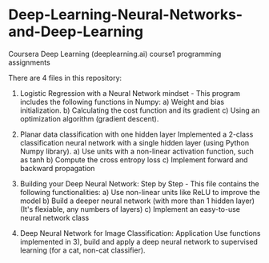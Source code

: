 # Deep-Learning-Neural-Networks-and-Deep-Learning
Coursera Deep Learning (deeplearning.ai) course1 programming assignments

There are 4 files in this repository:

  1. Logistic Regression with a Neural Network mindset - This program includes the following functions in Numpy: a) Weight and bias
  initialization. b) Calculating the cost function and its gradient c) Using an optimization algorithm (gradient descent).

  2. Planar data classification with one hidden layer Implemented a 2-class classification neural network with a single hidden layer (using
  Python Numpy library). a) Use units with a non-linear activation function, such as tanh b) Compute the cross entropy loss c) Implement
  forward and backward propagation

  3. Building your Deep Neural Network: Step by Step - This file contains the following functionalities: a) Use non-linear units like ReLU
  to improve the model b) Build a deeper neural network (with more than 1 hidden layer) (It's flexiable, any numbers of layers) c) 
  Implement an easy-to-use neural network class

  4. Deep Neural Network for Image Classification: Application Use functions implemented in 3), build and apply a deep neural network to 
  supervised learning (for a cat, non-cat classifier).
